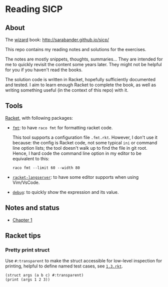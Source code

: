 # Reading SICP

## About

The [wizard][wiki] book: http://sarabander.github.io/sicp/

[wiki]: https://en.wikipedia.org/wiki/SICP

This repo contains my reading notes and solutions for the exercises.

The notes are mostly snippets, thoughts, summaries... They are intended for me
to quickly revisit the content some years later. They might not be helpful for
you if you haven't read the books.

The solution code is written in Racket, hopefully sufficiently documented and
tested. I aim to learn enough Racket to complete the book, as well as writing
something useful (in the context of this repo) with it.

## Tools

[Racket](https://racket-lang.org), with following packages:

- [`fmt`](https://docs.racket-lang.org/fmt/): to have `raco fmt` for formatting
  racket code.

  This tool supports a configuration file `.fmt.rkt`. However, I don't use it
  because: the config is Racket code, not some typical `ini` or command line
  option lists; the tool doesn't walk up to find the file in git root. Hence, I
  hard code the command line option in my editor to be equivalent to this:

  ```
  raco fmt --limit 60 --width 80
  ```

- [`racket-langserver`](https://github.com/jeapostrophe/racket-langserver): to
  have some editor supports when using Vim/VsCode.
- [`debug`](https://docs.racket-lang.org/debug/index.html): to quickly show the
  expression and its value.

## Notes and status

- [Chapter 1](./ch01/readme.md)

## Racket tips

### Pretty print struct

Use `#:transparent` to make the struct accessible for low-level inspection for
printing, helpful to define named test cases, see [`1.3.rkt`](./ch01/1.3.rkt).

```racket
(struct args (a b c) #:transparent)
(print (args 1 2 3))
```
